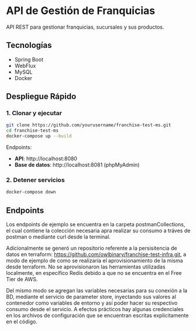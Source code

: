 # API de Gestión de Franquicias

API REST para gestionar franquicias, sucursales y sus productos.

## Tecnologías

- Spring Boot
- WebFlux
- MySQL
- Docker

## Despliegue Rápido

### 1. Clonar y ejecutar

```bash
git clone https://github.com/yourusername/franchise-test-ms.git
cd franchise-test-ms
docker-compose up --build
```

Endpoints:
- **API**: http://localhost:8080
- **Base de datos**: http://localhost:8081 (phpMyAdmin)

### 2. Detener servicios

```bash
docker-compose down
```

## Endpoints
Los endpoints de ejemplo se encuentra en la carpeta postmanCollections, el cual contiene la colección necesaria apra realizar su consumo a tráves de postman o mediante curl desde la terminal.

Adicionalmente se generó un repositorio referente a la persisitencia de datos en terraform: https://github.com/owlbinary/franchise-test-infra.git, a modo de ejemplo de como se realizaría el aprovisionamiento de la misma desde terraform. No se aprovisionaron las herramientas utilizadas localmente, en específico Redis debido a que no se encuentra en el Free Tier de AWS.

Del mismo modo se agregan las variables necesarias para su conexión a la BD, mediante el servicio de parameter store, inyectando sus valores al contenedor como variables de entorno y así poder hacer su respectivo consumo desde el servicio. A efectos prácticos hay algunas credenciales en los archivos de configuración que se encuentran escritas explicitamente en el código.